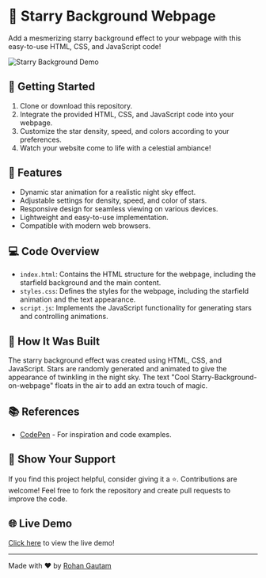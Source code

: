 # 🌟 Starry Background Webpage

Add a mesmerizing starry background effect to your webpage with this easy-to-use HTML, CSS, and JavaScript code!

![Starry Background Demo](https://mir-s3-cdn-cf.behance.net/project_modules/disp/ace4ba107608503.5faaed457d1ce.gif)

## 🚀 Getting Started 

1. Clone or download this repository.
2. Integrate the provided HTML, CSS, and JavaScript code into your webpage.
3. Customize the star density, speed, and colors according to your preferences.
4. Watch your website come to life with a celestial ambiance!

## 🌌 Features

- Dynamic star animation for a realistic night sky effect.
- Adjustable settings for density, speed, and color of stars.
- Responsive design for seamless viewing on various devices.
- Lightweight and easy-to-use implementation.
- Compatible with modern web browsers.

## 💻 Code Overview

- `index.html`: Contains the HTML structure for the webpage, including the starfield background and the main content.
- `styles.css`: Defines the styles for the webpage, including the starfield animation and the text appearance.
- `script.js`: Implements the JavaScript functionality for generating stars and controlling animations.

## 🎨 How It Was Built

The starry background effect was created using HTML, CSS, and JavaScript. Stars are randomly generated and animated to give the appearance of twinkling in the night sky. The text "Cool Starry-Background-on-webpage" floats in the air to add an extra touch of magic.

## 📚 References

- [CodePen](https://codepen.io/) - For inspiration and code examples.

## 🌟 Show Your Support

If you find this project helpful, consider giving it a ⭐️. Contributions are welcome! Feel free to fork the repository and create pull requests to improve the code.

## 🌐 Live Demo

[Click here](https://rohan-gautam.github.io/Starry-Background-on-webpage/) to view the live demo!

---

Made with ❤️ by [Rohan Gautam](https://github.com/Rohan-Gautam)
